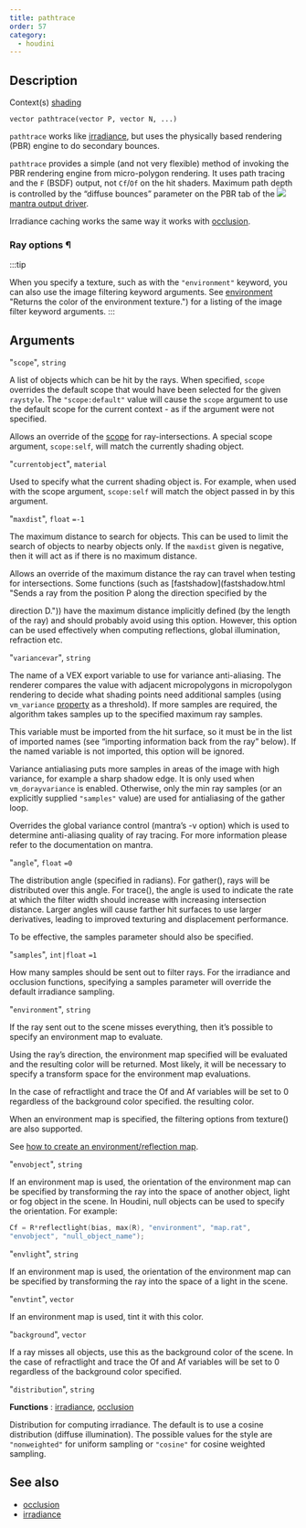 ```yaml
---
title: pathtrace
order: 57
category:
  - houdini
---
```


## Description

Context(s) [shading](../contexts/shading.html)

`vector pathtrace(vector P, vector N, ...)`

`pathtrace` works like [irradiance](irradiance.html "Computes irradiance
(global illumination) at the point P with the normal N."), but uses the
physically based rendering (PBR) engine to do secondary bounces.

`pathtrace` provides a simple (and not very flexible) method of invoking the
PBR rendering engine from micro-polygon rendering. It uses path tracing and
the `F` (BSDF) output, not `Cf`/`Of` on the hit shaders. Maximum path depth is
controlled by the “diffuse bounces” parameter on the PBR tab of the
[![](../../icons/ROP/mantra.svg)mantra output driver](../../nodes/out/ifd.html "Renders the scene using Houdini’s standard mantra renderer and generates IFD
files.").

Irradiance caching works the same way it works with [occlusion](occlusion.html "Computes ambient occlusion.").

### Ray options ¶

:::tip

When you specify a texture, such as with the `"environment"` keyword, you can
also use the image filtering keyword arguments. See
[environment](environment.html) "Returns the color of the environment
texture.") for a listing of the image filter keyword arguments.
:::

## Arguments

"`scope`", `string`

A list of objects which can be hit by the rays. When specified, `scope`
overrides the default scope that would have been selected for the given
`raystyle`. The `"scope:default"` value will cause the `scope` argument to use
the default scope for the current context - as if the argument were not
specified.

Allows an override of the [scope](../contexts/shading_contexts.html#scope) for
ray-intersections. A special scope argument, `scope:self`, will match the
currently shading object.

"`currentobject`", `material`

Used to specify what the current shading object is. For example, when used
with the scope argument, `scope:self` will match the object passed in by this
argument.

"`maxdist`", `float` `=-1`

The maximum distance to search for objects. This can be used to limit the
search of objects to nearby objects only. If the `maxdist` given is negative,
then it will act as if there is no maximum distance.

Allows an override of the maximum distance the ray can travel when testing for
intersections. Some functions (such as [fastshadow](fastshadow.html "Sends a
ray from the position P along the direction specified by the

direction D.")) have the maximum distance implicitly defined (by the length of
the ray) and should probably avoid using this option. However, this option can
be used effectively when computing reflections, global illumination,
refraction etc.

"`variancevar`", `string`

The name of a VEX export variable to use for variance anti-aliasing. The
renderer compares the value with adjacent micropolygons in micropolygon
rendering to decide what shading points need additional samples (using
`vm_variance` [property](../../props/index.html "Properties let you set up
flexible and powerful hierarchies of rendering, shading, lighting, and camera
parameters.") as a threshold). If more samples are required, the algorithm
takes samples up to the specified maximum ray samples.

This variable must be imported from the hit surface, so it must be in the list
of imported names (see “importing information back from the ray” below). If
the named variable is not imported, this option will be ignored.

Variance antialiasing puts more samples in areas of the image with high
variance, for example a sharp shadow edge. It is only used when
`vm_dorayvariance` is enabled. Otherwise, only the min ray samples (or an
explicitly supplied `"samples"` value) are used for antialiasing of the gather
loop.

Overrides the global variance control (mantra’s -v option) which is used to
determine anti-aliasing quality of ray tracing. For more information please
refer to the documentation on mantra.

"`angle`", `float` `=0`

The distribution angle (specified in radians). For gather(), rays will be
distributed over this angle. For trace(), the angle is used to indicate the
rate at which the filter width should increase with increasing intersection
distance. Larger angles will cause farther hit surfaces to use larger
derivatives, leading to improved texturing and displacement performance.

To be effective, the samples parameter should also be specified.

"`samples`", `int|float` `=1`

How many samples should be sent out to filter rays. For the irradiance and
occlusion functions, specifying a samples parameter will override the default
irradiance sampling.

"`environment`", `string`

If the ray sent out to the scene misses everything, then it’s possible to
specify an environment map to evaluate.

Using the ray’s direction, the environment map specified will be evaluated and
the resulting color will be returned. Most likely, it will be necessary to
specify a transform space for the environment map evaluations.

In the case of refractlight and trace the Of and Af variables will be set to 0
regardless of the background color specified. the resulting color.

When an environment map is specified, the filtering options from texture() are
also supported.

See [how to create an environment/reflection map](../../render/envmaps.html).

"`envobject`", `string`

If an environment map is used, the orientation of the environment map can be
specified by transforming the ray into the space of another object, light or
fog object in the scene. In Houdini, null objects can be used to specify the
orientation. For example:

```c
Cf = R*reflectlight(bias, max(R), "environment", "map.rat",
"envobject", "null_object_name");
```

"`envlight`", `string`

If an environment map is used, the orientation of the environment map can be
specified by transforming the ray into the space of a light in the scene.

"`envtint`", `vector`

If an environment map is used, tint it with this color.

"`background`", `vector`

If a ray misses all objects, use this as the background color of the scene. In
the case of refractlight and trace the Of and Af variables will be set to 0
regardless of the background color specified.

"`distribution`", `string`

**Functions** : [irradiance](irradiance.html "Computes irradiance (global
illumination) at the point P with the normal N."), [occlusion](occlusion.html "Computes ambient occlusion.")

Distribution for computing irradiance. The default is to use a cosine
distribution (diffuse illumination). The possible values for the style are
`"nonweighted"` for uniform sampling or `"cosine"` for cosine weighted
sampling.

## See also

- [occlusion](occlusion.html)
- [irradiance](irradiance.html)
